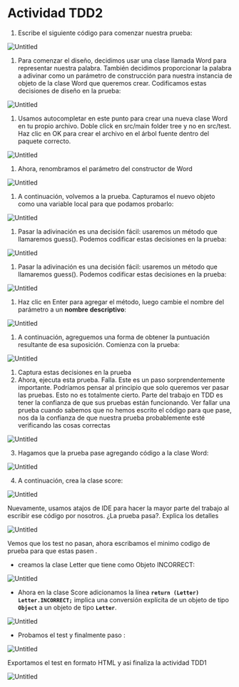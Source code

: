 # Actividad TDD2

1. Escribe el siguiente código para comenzar nuestra prueba:

![Untitled](Images/Untitled.png)

1. Para comenzar el diseño, decidimos usar una clase llamada Word para representar nuestra
   palabra. También decidimos proporcionar la palabra a adivinar como un parámetro de construcción
   para nuestra instancia de objeto de la clase Word que queremos crear. Codificamos estas decisiones
   de diseño en la prueba:

![Untitled](Images/Untitled%201.png)

1. Usamos autocompletar en este punto para crear una nueva clase Word en tu propio archivo.
   Doble click en src/main folder tree y no en src/test. Haz clic en OK para crear el archivo en el árbol
   fuente dentro del paquete correcto.

![Untitled](Images/Untitled%202.png)

1. Ahora, renombramos el parámetro del constructor de Word

![Untitled](Images/Untitled%203.png)

1. A continuación, volvemos a la prueba. Capturamos el nuevo objeto como una variable local para
   que podamos probarlo:

![Untitled](Images/Untitled%204.png)

1. Pasar la adivinación es una decisión fácil: usaremos un método que llamaremos guess(). Podemos
   codificar estas decisiones en la prueba:

![Untitled](Images/Untitled%205.png)

1. Pasar la adivinación es una decisión fácil: usaremos un método que llamaremos guess(). Podemos
   codificar estas decisiones en la prueba:

![Untitled](Images/Untitled%206.png)

1. Haz clic en Enter para agregar el método, luego cambie el nombre del parámetro a un **nombre**
   **descriptivo**:

![Untitled](Images/Untitled%207.png)

1. A continuación, agreguemos una forma de obtener la puntuación resultante de esa suposición.
   Comienza con la prueba:

![Untitled](Images/Untitled%208.png)

1.  Captura estas decisiones en la prueba
2. Ahora, ejecuta esta prueba. Falla. Este es un paso sorprendentemente importante. Podríamos
   pensar al principio que solo queremos ver pasar las pruebas. Esto no es totalmente cierto. Parte del trabajo en TDD es tener la confianza de que sus pruebas están funcionando. Ver fallar una prueba cuando sabemos que no hemos escrito el código para que pase, nos da la confianza de que nuestra prueba probablemente esté verificando las cosas correctas

![Untitled](Images/Untitled%209.png)

3. Hagamos que la prueba pase agregando código a la clase Word:

![Untitled](Images/Untitled%2010.png)

4. A continuación, crea la clase score:

![Untitled](Images/Untitled%2011.png)

Nuevamente, usamos atajos de IDE para hacer la mayor parte del trabajo al escribir ese código por
nosotros. ¿La prueba pasa?. Explica los detalles

![Untitled](Images/Untitled%2012.png)

Vemos que los  test no pasan, ahora escribamos el minimo codigo de prueba para que estas pasen .

- creamos la clase Letter  que tiene como Objeto INCORRECT:

![Untitled](Images/Untitled%2013.png)

- Ahora en la clase Score adicionamos la línea **`return (Letter) Letter.INCORRECT;`** implica una conversión explícita de un objeto de tipo **`Object`** a un objeto de tipo **`Letter`**.

![Untitled](Images/Untitled%2014.png)

- Probamos el test y finalmente paso :

![Untitled](Images/Untitled%2015.png)

Exportamos el test en formato HTML y asi finaliza la actividad TDD1

![Untitled](Images/Untitled%2016.png)